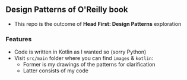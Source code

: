 <h2>Design Patterns of O'Reilly book</h2>

- This repo is the outcome of **Head First: Design Patterns** exploration

<h3>Features</h3>

- Code is written in Kotlin as I wanted so (sorry Python)
- Visit `src/main` folder where you can find `images` & `kotlin`:
  - Former is my drawings of the patterns for clarification
  - Latter consists of my code
